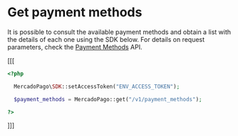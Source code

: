# Get payment methods

It is possible to consult the available payment methods and obtain a list with the details of each one using the SDK below. For details on request parameters, check the [Payment Methods](https://www.mercadopago[FAKER][URL][DOMAIN]/developers/en/reference/payment_methods/_payment_methods/get) API.

[[[
```php
<?php

  MercadoPago\SDK::setAccessToken("ENV_ACCESS_TOKEN");

  $payment_methods = MercadoPago::get("/v1/payment_methods");

?>
```
]]]